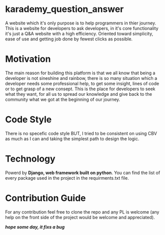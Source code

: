 # karademy_question_answer
A website which it's only purpose is to help programmers in thier journey. This is a website for developers to ask developers, in it's core functionality it's just a Q&A website with a high efficiency. Oriented toward simplicity, ease of use and getting job done by fewest clicks as possible.

# Motivation
The main reason for building this platform is that we all know that being a developer is not sineshine and rainbow, there is so many situation which a developer needs some professional help, to get some insight, lines of code or to get grasp of a new consept. This is the place for developers to seek what they want, for all us to spread our knowledge and give back to the community what we got at the beginning of our journey.

# Code Style
There is no specefic code style BUT, I tried to be consistent on using CBV as much as I can and taking the simplest path to design the logic.

# Technology
Powerd by **Django, web framework built on python**.
You can find the list of every package used in the project in the requirments.txt file.

# Contribution Guide
For any contribution feel free to clone the repo and any PL is welcome (any help on the front side of the project would be welcome and appreciated).

***hope some day, it fixs a bug***
